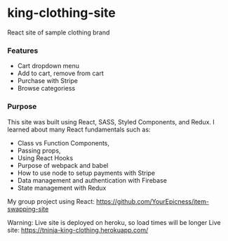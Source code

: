 # king-clothing-site
React site of sample clothing brand

### Features
- Cart dropdown menu
- Add to cart, remove from cart
- Purchase with Stripe
- Browse categoriess

### Purpose
This site was built using React, SASS, Styled Components, and Redux. I learned about many React fundamentals such as:
- Class vs Function Components, 
- Passing props, 
- Using React Hooks
- Purpose of webpack and babel
- How to use node to setup payments with Stripe
- Data management and authentication with Firebase
- State management with Redux

My group project using React: https://github.com/YourEpicness/item-swapping-site

Warning: Live site is deployed on heroku, so load times will be longer
Live site: https://tninja-king-clothing.herokuapp.com/
